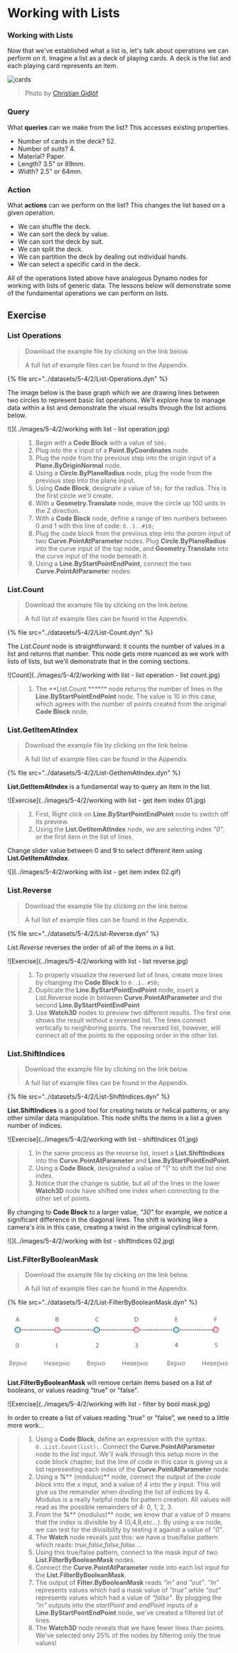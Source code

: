# Working with Lists

### Working with Lists

Now that we've established what a list is, let's talk about operations we can perform on it. Imagine a list as a deck of playing cards. A deck is the list and each playing card represents an item.

![cards](../images/5-4/2/Playing\_cards\_modified.jpg)

> Photo by [Christian Gidlöf](https://commons.wikimedia.org/wiki/File:Playing\_cards\_modified.jpg)

### Query

What **queries** can we make from the list? This accesses existing properties.

* Number of cards in the deck? 52.
* Number of suits? 4.
* Material? Paper.
* Length? 3.5" or 89mm.
* Width? 2.5" or 64mm.

### Action

What **actions** can we perform on the list? This changes the list based on a given operation.

* We can shuffle the deck.
* We can sort the deck by value.
* We can sort the deck by suit.
* We can split the deck.
* We can partition the deck by dealing out individual hands.
* We can select a specific card in the deck.

All of the operations listed above have analogous Dynamo nodes for working with lists of generic data. The lessons below will demonstrate some of the fundamental operations we can perform on lists.

## **Exercise**

### **List Operations**

> Download the example file by clicking on the link below.
>
> A full list of example files can be found in the Appendix.

{% file src="../datasets/5-4/2/List-Operations.dyn" %}

The image below is the base graph which we are drawing lines between two circles to represent basic list operations. We'll explore how to manage data within a list and demonstrate the visual results through the list actions below.

![](../images/5-4/2/working with list - list operation.jpg)

> 1. Begin with a **Code Block** with a value of `500;`
> 2. Plug into the x input of a **Point.ByCoordinates** node.
> 3. Plug the node from the previous step into the origin input of a **Plane.ByOriginNormal** node.
> 4. Using a **Circle.ByPlaneRadius** node, plug the node from the previous step into the plane input.
> 5. Using **Code Block**, designate a value of `50;` for the radius. This is the first circle we'll create.
> 6. With a **Geometry.Translate** node, move the circle up 100 units in the Z direction.
> 7. With a **Code Block** node, define a range of ten numbers between 0 and 1 with this line of code: `0..1..#10;`
> 8. Plug the code block from the previous step into the _param_ input of two **Curve.PointAtParameter** nodes. Plug **Circle.ByPlaneRadius** into the curve input of the top node, and **Geometry.Translate** into the curve input of the node beneath it.
> 9. Using a **Line.ByStartPointEndPoint**, connect the two **Curve.PointAtParamete**_r_ nodes.

### List.Count

> Download the example file by clicking on the link below.
>
> A full list of example files can be found in the Appendix.

{% file src="../datasets/5-4/2/List-Count.dyn" %}

The _List.Count_ node is straightforward: it counts the number of values in a list and returns that number. This node gets more nuanced as we work with lists of lists, but we'll demonstrate that in the coming sections.

![Count](../images/5-4/2/working with list - list operation - list count.jpg)

> 1. The **List.Count **_****_ node returns the number of lines in the **Line.ByStartPointEndPoint** node. The value is 10 in this case, which agrees with the number of points created from the original **Code Block** node.

### List.GetItemAtIndex

> Download the example file by clicking on the link below.
>
> A full list of example files can be found in the Appendix.

{% file src="../datasets/5-4/2/List-GetItemAtIndex.dyn" %}

**List.GetItemAtIndex** is a fundamental way to query an item in the list.

![Exercise](../images/5-4/2/working with list - get item index 01.jpg)

> 1. First, Right click on **Line.ByStartPointEndPoint** node to switch off its preview.
> 2. Using the **List.GetItemAtIndex** node, we are selecting index _"0"_, or the first item in the list of lines.

Change slider value between 0 and 9 to select different item using **List.GetItemAtIndex**.

![](../images/5-4/2/working with list - get item index 02.gif)

### List.Reverse

> Download the example file by clicking on the link below.
>
> A full list of example files can be found in the Appendix.

{% file src="../datasets/5-4/2/List-Reverse.dyn" %}

_List.Reverse_ reverses the order of all of the items in a list.

![Exercise](../images/5-4/2/working with list - list reverse.jpg)

> 1. To properly visualize the reversed list of lines, create more lines by changing the **Code Block** to `0..1..#50;`
> 2. Duplicate the **Line.ByStartPointEndPoint** node, insert a List.Reverse node in between **Curve.PointAtParameter** and the second **Line.ByStartPointEndPoint**
> 3. Use **Watch3D** nodes to preview two different results. The first one shows the result without a reversed list. The lines connect vertically to neighboring points. The reversed list, however, will connect all of the points to the opposing order in the other list.

### List.ShiftIndices <a href="#listshiftindices" id="listshiftindices"></a>

> Download the example file by clicking on the link below.
>
> A full list of example files can be found in the Appendix.

{% file src="../datasets/5-4/2/List-ShiftIndices.dyn" %}

**List.ShiftIndices** is a good tool for creating twists or helical patterns, or any other similar data manipulation. This node shifts the items in a list a given number of indices.

![Exercise](../images/5-4/2/working with list - shiftIndices 01.jpg)

> 1. In the same process as the reverse list, insert a **List.ShiftIndices** into the **Curve.PointAtParameter** and **Line.ByStartPointEndPoint**.
> 2. Using a **Code Block**, designated a value of "1" to shift the list one index.
> 3. Notice that the change is subtle, but all of the lines in the lower **Watch3D** node have shifted one index when connecting to the other set of points.

By changing to **Code Block** to a larger value, _"30"_ for example, we notice a significant difference in the diagonal lines. The shift is working like a camera's iris in this case, creating a twist in the original cylindrical form.

![](../images/5-4/2/working with list - shiftIndices 02.jpg)

### List.FilterByBooleanMask <a href="#listfilterbybooleanmask" id="listfilterbybooleanmask"></a>

> Download the example file by clicking on the link below.
>
> A full list of example files can be found in the Appendix.

{% file src="../datasets/5-4/2/List-FilterByBooleanMask.dyn" %}

![](../images/5-4/2/ListFilterBool.png)

**List.FilterByBooleanMask** will remove certain items based on a list of booleans, or values reading "true" or "false".

![Exercise](../images/5-4/2/working with list - filter by bool mask.jpg)

In order to create a list of values reading "true" or "false", we need to a little more work...

> 1. Using a **Code Block**, define an expression with the syntax: `0..List.Count(list);`. Connect the **Curve.PointAtParameter** node to the _list_ input. We'll walk through this setup more in the code block chapter, but the line of code in this case is giving us a list representing each index of the **Curve.PointAtParameter** node.
> 2. Using a _**%**_** (modulus)** node, connect the output of the _code block_ into the _x_ input, and a value of _4_ into the _y_ input. This will give us the remainder when dividing the list of indices by 4. Modulus is a really helpful node for pattern creation. All values will read as the possible remainders of 4: 0, 1, 2, 3.
> 3. From the  _**%**_** (modulus)** node, we know that a value of 0 means that the index is divisible by 4 (0,4,8,etc...). By using a **==** node, we can test for the divisibility by testing it against a value of _"0"_.
> 4. The **Watch** node reveals just this: we have a true/false pattern which reads: _true,false,false,false..._.
> 5. Using this true/false pattern, connect to the mask input of two **List.FilterByBooleanMask** nodes.
> 6. Connect the **Curve.PointAtParameter** node into each list input for the **List.FilterByBooleanMask**.
> 7. The output of **Filter.ByBooleanMask** reads _"in"_ and _"out"_. _"In"_ represents values which had a mask value of _"true"_ while _"out"_ represents values which had a value of _"false"_. By plugging the _"in"_ outputs into the _startPoint_ and _endPoint_ inputs of a **Line.ByStartPointEndPoint** node, we've created a filtered list of lines.
> 8. The **Watch3D** node reveals that we have fewer lines than points. We've selected only 25% of the nodes by filtering only the true values!
